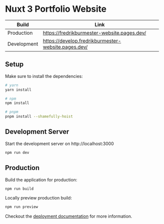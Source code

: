 # Nuxt 3 Portfolio Website

|Build|Link| 
|---|---|
|Production| https://fredrikburmester-website.pages.dev/| 
|Development|https://develop.fredrikburmester-website.pages.dev/| 

## Setup

Make sure to install the dependencies:

```bash
# yarn
yarn install

# npm
npm install

# pnpm
pnpm install --shamefully-hoist
```

## Development Server

Start the development server on http://localhost:3000

```bash
npm run dev
```

## Production

Build the application for production:

```bash
npm run build
```

Locally preview production build:

```bash
npm run preview
```

Checkout the [deployment documentation](https://v3.nuxtjs.org/guide/deploy/presets) for more information.
